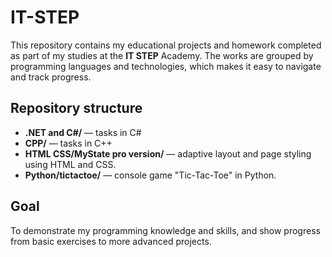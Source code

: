 # IT-STEP

This repository contains my educational projects and homework completed as part of my studies at the **IT STEP** Academy. The works are grouped by programming languages and technologies, which makes it easy to navigate and track progress.

## Repository structure

- **.NET and C#/** — tasks in C#
- **CPP/** — tasks in C++
- **HTML CSS/MyState pro version/** — adaptive layout and page styling using HTML and CSS.
- **Python/tictactoe/** — console game "Tic-Tac-Toe" in Python.

## Goal

To demonstrate my programming knowledge and skills, and show progress from basic exercises to more advanced projects.
